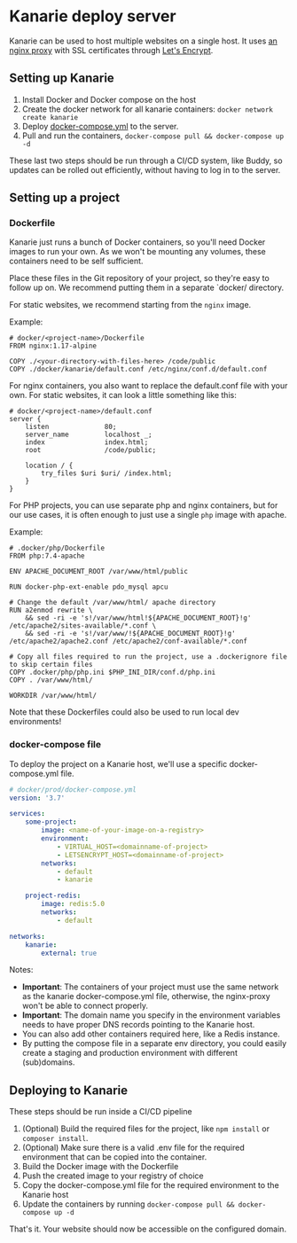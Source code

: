 # Kanarie deploy server

Kanarie can be used to host multiple websites on a single host. It uses [an nginx proxy](https://github.com/jwilder/nginx-proxy) with SSL certificates through [Let's Encrypt](https://letsencrypt.org/).  

## Setting up Kanarie

1. Install Docker and Docker compose on the host
2. Create the docker network for all kanarie containers: `docker network create kanarie`
3. Deploy [docker-compose.yml](docker-compose.yml) to the server.
4. Pull and run the containers, `docker-compose pull && docker-compose up -d`

These last two steps should be run through a CI/CD system, like Buddy, so updates can be rolled out efficiently, without having to log in to the server.

## Setting up a project

### Dockerfile
Kanarie just runs a bunch of Docker containers, so you'll need Docker images to run your own. As we won't be mounting any volumes, these containers need to be self sufficient.

Place these files in the Git repository of your project, so they're easy to follow up on. We recommend putting them in a separate `docker/<project> directory.

For static websites, we recommend starting from the `nginx` image.

Example:
```
# docker/<project-name>/Dockerfile
FROM nginx:1.17-alpine

COPY ./<your-directory-with-files-here> /code/public  
COPY ./docker/kanarie/default.conf /etc/nginx/conf.d/default.conf
``` 
For nginx containers, you also want to replace the default.conf file with your own. For static websites, it can look a little something like this:
```
# docker/<project-name>/default.conf
server {
    listen              80;
    server_name         localhost _;
    index               index.html;
    root                /code/public;

    location / {
        try_files $uri $uri/ /index.html;
    }
}

```

For PHP projects, you can use separate php and nginx containers, but for our use cases, it is often enough to just use a single `php` image with apache.

Example:
```
# .docker/php/Dockerfile
FROM php:7.4-apache

ENV APACHE_DOCUMENT_ROOT /var/www/html/public

RUN docker-php-ext-enable pdo_mysql apcu

# Change the default /var/www/html/ apache directory
RUN a2enmod rewrite \
    && sed -ri -e 's!/var/www/html!${APACHE_DOCUMENT_ROOT}!g' /etc/apache2/sites-available/*.conf \
    && sed -ri -e 's!/var/www/!${APACHE_DOCUMENT_ROOT}!g' /etc/apache2/apache2.conf /etc/apache2/conf-available/*.conf

# Copy all files required to run the project, use a .dockerignore file to skip certain files
COPY .docker/php/php.ini $PHP_INI_DIR/conf.d/php.ini
COPY . /var/www/html/

WORKDIR /var/www/html/
```

Note that these Dockerfiles could also be used to run local dev environments!

### docker-compose file

To deploy the project on a Kanarie host, we'll use a specific docker-compose.yml file.

```yaml
# docker/prod/docker-compose.yml
version: '3.7'

services:
    some-project:
        image: <name-of-your-image-on-a-registry>
        environment:
            - VIRTUAL_HOST=<domainname-of-project>
            - LETSENCRYPT_HOST=<domainname-of-project>
        networks:
            - default
            - kanarie

    project-redis:
        image: redis:5.0
        networks:
            - default

networks:
    kanarie:
        external: true
```

Notes:
- **Important**: The containers of your project must use the same network as the kanarie docker-compose.yml file, otherwise, the nginx-proxy won't be able to connect properly.
- **Important**: The domain name you specify in the environment variables needs to have proper DNS records pointing to the Kanarie host.
- You can also add other containers required here, like a Redis instance.
- By putting the compose file in a separate env directory, you could easily create a staging and production environment with different (sub)domains. 

## Deploying to Kanarie

These steps should be run inside a CI/CD pipeline

1. (Optional) Build the required files for the project, like `npm install` or `composer install`. 
1. (Optional) Make sure there is a valid .env file for the required environment that can be copied into the container.
1. Build the Docker image with the Dockerfile
2. Push the created image to your registry of choice
3. Copy the docker-compose.yml file for the required environment to the Kanarie host
4. Update the containers by running `docker-compose pull && docker-compose up -d`

That's it. Your website should now be accessible on the configured domain.

